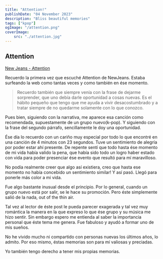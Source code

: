 ```yaml
---
title: "Attention!"
publishDate: "04 November 2023"
description: "Bliss beautiful memories"
tags: ["kpop"]
ogImage: "/attention.png"
coverImage: 
    src: "./attention.jpg"
---
```


## Attention

<a href="https://www.youtube.com/watch?v=js1CtxSY38I&pp=ygUSbmV3amVhbnMgYXR0ZW50aW9u" target="_blank">New Jeans - Attention</a>

Recuerdo la primera vez que escuché Attention de NewJeans. Estaba surfeando la web
como tantas veces y como también en ése momento. 

>Recuerdo también que siempre venía con la frase de dejarme sorprender, que uno debía darle oportunidad 
>a cosas nuevas. Es el hábito pequeño que tengo que me ayuda a vivir desacostumbrado y a tratar siempre
>de no quedarme solamente con lo que conozco.

Pues bien, siguiendo con la narrativa, me aparece esa canción como recomendada, supuestamente
de un grupo nuevo(k-pop). Y siguiendo con la frase del segundo párrafo, sencillamente le doy una oportunidad.

Ése día lo recuerdo con un cariño muy especial por todo lo que encontré en una canción de 4 minutos con
23 segundos. Tuve un sentimiento de alegría por poder estar ahí presente. De repente sentí que todo hasta ése momento
de mi vida había valido la pena, que había sido todo un logro haber estado con vida para poder presenciar
ése evento que resultó para mí maravilloso. 

No podía realmente creer que algo así existiera, creo que hasta ese momento no había concebido un sentimiento similar!
Y así pasó. Llegó para ponerle más color a mi vida.

Fue algo bastante inusual desde el principio. Por lo general, cuando un grupo nuevo está por salir, 
se le hace su promoción. Pero éste simplemente salió de la nada, out of the thin air.

Tal vez al lector de éste post le pueda parecer exagerada y tal vez muy romántica la manera en la que expreso lo
que ése grupo y su música me hizo sentir. Sin embargo espero me entienda al saber la importancia personal
que éste tema me genera. Fue fabuloso y ayudó a formar uno de mis sueños.

No he vivido mucho ni compartido con personas nuevas los últimos años, lo admito. Por eso mismo, éstas memorias son para mí
valiosas y preciadas. 

Yo también tengo derecho a tener mis propias memorias.


